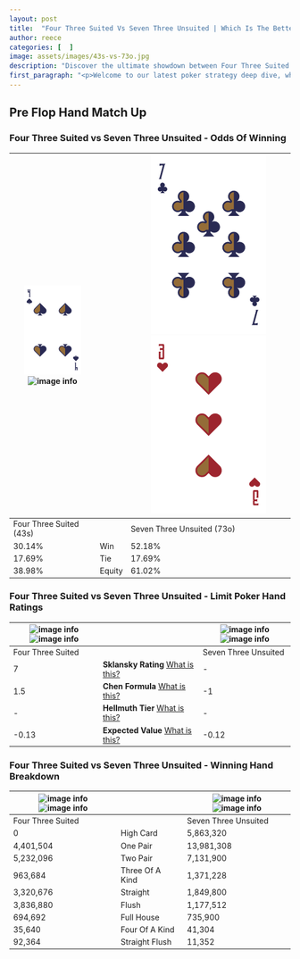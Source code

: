 ```yaml
---
layout: post
title:  "Four Three Suited Vs Seven Three Unsuited | Which Is The Better Hand In Poker? A Complete Guide"
author: reece
categories: [  ]
image: assets/images/43s-vs-73o.jpg
description: "Discover the ultimate showdown between Four Three Suited and Seven Three Unsuited in poker! Uncover the odds, strategies, and scenarios where one hand triumphs over the other. Get ready to up your poker game with this thrilling analysis."
first_paragraph: "<p>Welcome to our latest poker strategy deep dive, where we're pitting two distinct hands against each other in a high-stakes showdown: Four Three Suited vs Seven Three Unsuited.</p><p>In the dynamic world of poker, every decision counts, and knowing which hand holds the upper hand is key to your success at the table.</p><p>In this article, we'll dissect these two hands, explore the scenarios where one dominates the other, and equip you with the knowledge to make strategic choices that can tip the odds in your favor.</p><p>Get ready to unravel the intriguing dynamics of these poker hands and elevate your game to new heights.</p>"
---
```




[comment]: # (sp0)

## Pre Flop Hand Match Up

<div class="table hand-ratings" markdown="1"> 



### Four Three Suited vs Seven Three Unsuited - Odds Of Winning


    
| ![image info](assets/images/hand1/4.png) ![image info](assets/images/hand1/3s.png) |  | ![image info](assets/images/hand2/7.png) ![image info](assets/images/hand2/3o.png) |
| -------- | -------- | -------- |
| Four Three Suited (43s) |  | Seven Three Unsuited (73o) |
| 30.14% | Win | 52.18% |
| 17.69% | Tie | 17.69% |
| 38.98% | Equity | 61.02% |




[comment]: # (sp1)



### Four Three Suited vs Seven Three Unsuited - Limit Poker Hand Ratings


    
| ![image info](https://www.riverpairs.com/assets/images/hand1/4.png) ![image info](https://www.riverpairs.com/assets/images/hand1/3s.png) |  | ![image info](https://www.riverpairs.com/assets/images/hand2/7.png) ![image info](https://www.riverpairs.com/assets/images/hand2/3o.png) |
| -------- | -------- | -------- |
| Four Three Suited |  | Seven Three Unsuited |
| 7 | **Sklansky Rating** [What is this?](/sklansky-rating-explained) | - |
| 1.5 | **Chen Formula** [What is this?](/chen-formula-explained) | -1 |
| - | **Hellmuth Tier** [What is this?](/Hellmuth-tier-explained) | - |
| -0.13 | **Expected Value** [What is this?](/expected-value-explained) | -0.12 |




[comment]: # (sp2)



### Four Three Suited vs Seven Three Unsuited - Winning Hand Breakdown


    
| ![image info](https://www.riverpairs.com/assets/images/hand1/4.png) ![image info](https://www.riverpairs.com/assets/images/hand1/3s.png) |  | ![image info](https://www.riverpairs.com/assets/images/hand2/7.png) ![image info](https://www.riverpairs.com/assets/images/hand2/3o.png) |
| -------- | -------- | -------- |
| Four Three Suited |  | Seven Three Unsuited |
| 0 | High Card | 5,863,320 |
| 4,401,504 | One Pair | 13,981,308 |
| 5,232,096 | Two Pair | 7,131,900 |
| 963,684 | Three Of A Kind | 1,371,228 |
| 3,320,676 | Straight | 1,849,800 |
| 3,836,880 | Flush | 1,177,512 |
| 694,692 | Full House | 735,900 |
| 35,640 | Four Of A Kind | 41,304 |
| 92,364 | Straight Flush | 11,352 |




[comment]: # (sp3)



</div>

[comment]: # (sp4)



[comment]: # (sp5)

